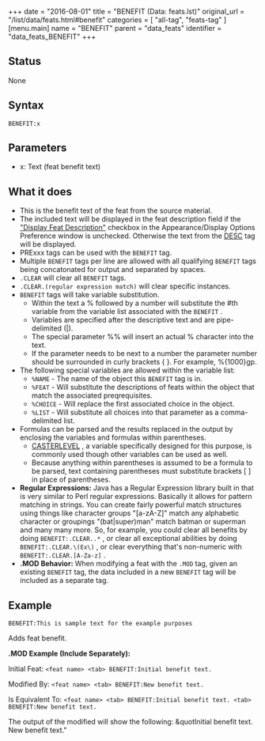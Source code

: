 +++
date = "2016-08-01"
title = "BENEFIT (Data: feats.lst)"
original_url = "/list/data/feats.html#benefit"
categories = [ "all-tag", "feats-tag" ]
[menu.main]
    name = "BENEFIT"
    parent = "data_feats"
    identifier = "data_feats_BENEFIT"
+++

## Status

None

## Syntax

`BENEFIT:x`

## Parameters

-   x: Text (feat benefit text)



What it does
------------

-   This is the benefit text of the feat from the source material.
-   The included text will be displayed in the feat description field if
    the ["Display Feat
    Description"](/menu/settings/appearance/display.html) checkbox in
    the Appearance/Display Options Preference window is unchecked.
    Otherwise the text from the [DESC](/list/data/feats.html#desc) tag
    will be displayed.
-   PRExxx tags can be used with the `BENEFIT` tag.
-   Multiple `BENEFIT` tags per line are allowed with all qualifying
    `BENEFIT` tags being concatonated for output and separated
    by spaces.
-   `.CLEAR` will clear all `BENEFIT` tags.
-   `.CLEAR.(regular expression match)` will clear specific instances.
-   `BENEFIT` tags will take variable substitution.
    -   Within the text a % followed by a number will substitute the
        \#th variable from the variable list associated with the
        `BENEFIT` .
    -   Variables are specified after the descriptive text and are
        pipe-delimited (|).
    -   The special parameter %% will insert an actual % character into
        the text.
    -   If the parameter needs to be next to a number the parameter
        number should be surrounded in curly brackets { }. For
        example, %{1000}gp.
-   The following special variables are allowed within the variable
    list:
    -   `%NAME` - The name of the object this `BENEFIT` tag is in.
    -   `%FEAT` - Will substitute the descriptions of feats within the
        object that match the associated preqrequisites.
    -   `%CHOICE` - Will replace the first associated choice in
        the object.
    -   `%LIST` - Will substitute all choices into that parameter as a
        comma-delimited list.
-   Formulas can be parsed and the results replaced in the output by
    enclosing the variables and formulas within parentheses.
    -   [CASTERLEVEL](/list/data/feats.html#casterlevel) , a variable
        specifically designed for this purpose, is commonly used though
        other variables can be used as well.
    -   Because anything within parentheses is assumed to be a formula
        to be parsed, text containing parentheses must substitute
        brackets \[ \] in place of parentheses.
-   **Regular Expressions:** Java has a Regular Expression library built
    in that is very similar to Perl regular expressions. Basically it
    allows for pattern matching in strings. You can create fairly
    powerful match structures using things like character groups
    "\[a-zA-Z\]" match any alphabetic character or groupings
    "(bat|super)man" match batman or superman and many many more. So,
    for example, you could clear all benefits by doing
    `BENEFIT:.CLEAR..*` , or clear all exceptional abilities by doing
    `BENEFIT:.CLEAR.\(Ex\)` , or clear everything that's non-numeric
    with `BENEFIT:.CLEAR.[A-Za-z]` .
-   **.MOD Behavior:** When modifying a feat with the `.MOD` tag, given
    an existing `BENEFIT` tag, the data included in a new `BENEFIT` tag
    will be included as a separate tag.

Example
-------

`BENEFIT:This is sample text for the example purposes`

Adds feat benefit.

**.MOD Example (Include Separately):**

Initial Feat: `<feat name> <tab> BENEFIT:Initial benefit text.`

Modified By: `<feat name> <tab> BENEFIT:New benefit text.`

Is Equivalent To:
`<feat name> <tab> BENEFIT:Initial benefit text. <tab> BENEFIT:New benefit text.`

The output of the modified will show the following: &quotInitial benefit
text. New benefit text."

